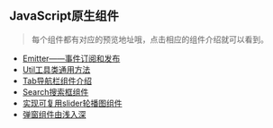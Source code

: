 
## JavaScript原生组件

> 每个组件都有对应的预览地址哦，点击相应的组件介绍就可以看到。

+ [Emitter——事件订阅和发布](https://github.com/suminhohu/Component/issues/3)
+ [Util工具类通用方法](https://github.com/suminhohu/Component/issues/4)
+ [Tab导航栏组件介绍](https://github.com/suminhohu/Component/issues/1)      
+ [Search搜索框组件](https://github.com/suminhohu/Component/issues/2)  
+ [实现可复用slider轮播图组件](https://github.com/suminhohu/Component/issues/5)
+ [弹窗组件由浅入深](https://github.com/suminhohu/Component/issues/6)
